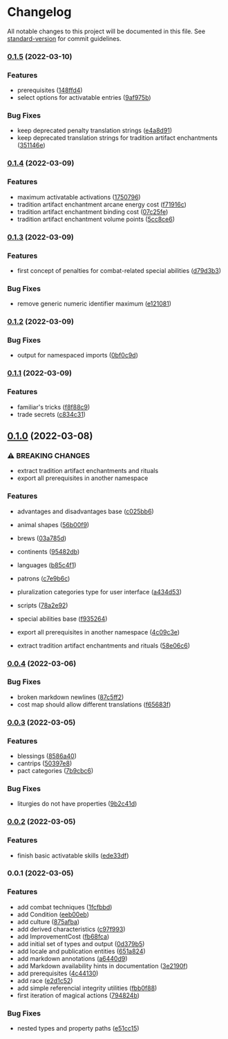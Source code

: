 # Changelog

All notable changes to this project will be documented in this file. See [standard-version](https://github.com/conventional-changelog/standard-version) for commit guidelines.

### [0.1.5](https://github.com/elyukai/optolith-database-schema/compare/v0.1.4...v0.1.5) (2022-03-10)


### Features

* prerequisites ([148ffd4](https://github.com/elyukai/optolith-database-schema/commit/148ffd47a70b9fb3a1bad540de8b89319a4f8c7d))
* select options for activatable entries ([9af975b](https://github.com/elyukai/optolith-database-schema/commit/9af975bcd1425f2a252ea41930233c3531376615))


### Bug Fixes

* keep deprecated penalty translation strings ([e4a8d91](https://github.com/elyukai/optolith-database-schema/commit/e4a8d910dd561255d21801616b2c44fcdd28a30f))
* keep deprecated translation strings for tradition artifact enchantments ([351146e](https://github.com/elyukai/optolith-database-schema/commit/351146ef87691d645a74d8f538d060095b8f7ac5))

### [0.1.4](https://github.com/elyukai/optolith-database-schema/compare/v0.1.3...v0.1.4) (2022-03-09)


### Features

* maximum activatable activations ([1750796](https://github.com/elyukai/optolith-database-schema/commit/175079672da1a692a2a2c49df86d818257af771a))
* tradition artifact enchantment arcane energy cost ([f71916c](https://github.com/elyukai/optolith-database-schema/commit/f71916cfa9fe5f32ad75cd7d9341c9fdef4cfba6))
* tradition artifact enchantment binding cost ([07c25fe](https://github.com/elyukai/optolith-database-schema/commit/07c25fe1b6330bba1698794d47abc6cb0dfae402))
* tradition artifact enchantment volume points ([5cc8ce6](https://github.com/elyukai/optolith-database-schema/commit/5cc8ce63c4eb6928faca5c6ed58cd7da9abb27cd))

### [0.1.3](https://github.com/elyukai/optolith-database-schema/compare/v0.1.2...v0.1.3) (2022-03-09)


### Features

* first concept of penalties for combat-related special abilities ([d79d3b3](https://github.com/elyukai/optolith-database-schema/commit/d79d3b3752252342795400c905e2944d1234bd37))


### Bug Fixes

* remove generic numeric identifier maximum ([e121081](https://github.com/elyukai/optolith-database-schema/commit/e1210810f9cdbf8a720d0e12d5ec6ac21010a8dd))

### [0.1.2](https://github.com/elyukai/optolith-database-schema/compare/v0.1.1...v0.1.2) (2022-03-09)


### Bug Fixes

* output for namespaced imports ([0bf0c9d](https://github.com/elyukai/optolith-database-schema/commit/0bf0c9d8713e0449342b2b01309eb38b3b1013a7))

### [0.1.1](https://github.com/elyukai/optolith-database-schema/compare/v0.1.0...v0.1.1) (2022-03-09)


### Features

* familiar's tricks ([f8f88c9](https://github.com/elyukai/optolith-database-schema/commit/f8f88c9ab3c3339c4e26830623052d09924c4102))
* trade secrets ([c834c31](https://github.com/elyukai/optolith-database-schema/commit/c834c31de87ce830d34c4cf9c0f60dcfb5a4d3ca))

## [0.1.0](https://github.com/elyukai/optolith-database-schema/compare/v0.0.4...v0.1.0) (2022-03-08)


### ⚠ BREAKING CHANGES

* extract tradition artifact enchantments and rituals
* export all prerequisites in another namespace

### Features

* advantages and disadvantages base ([c025bb6](https://github.com/elyukai/optolith-database-schema/commit/c025bb6b8ee6dc3007c0af3b691852a864ebdea6))
* animal shapes ([56b00f9](https://github.com/elyukai/optolith-database-schema/commit/56b00f90aff28f7cc8e8182f3f049d4593430113))
* brews ([03a785d](https://github.com/elyukai/optolith-database-schema/commit/03a785d3cfa8fab2da0a8fe1ddb402b2b5a3ab7d))
* continents ([95482db](https://github.com/elyukai/optolith-database-schema/commit/95482db5671440e24156c651ab094b4a10790223))
* languages ([b85c4f1](https://github.com/elyukai/optolith-database-schema/commit/b85c4f1bcaf5199cd1501051c17b05a8b5178345))
* patrons ([c7e9b6c](https://github.com/elyukai/optolith-database-schema/commit/c7e9b6cabdfdfca7d51eb6891bfb8b8b2973bbff))
* pluralization categories type for user interface ([a434d53](https://github.com/elyukai/optolith-database-schema/commit/a434d53a47e0e50b129855aee8e0a5bc4b634d79))
* scripts ([78a2e92](https://github.com/elyukai/optolith-database-schema/commit/78a2e92d72c0e2616948e9e2ccc1b51752be3b87))
* special abilities base ([f935264](https://github.com/elyukai/optolith-database-schema/commit/f935264328d19b29b0e30a0b1907501c30a2d4c5))


* export all prerequisites in another namespace ([4c09c3e](https://github.com/elyukai/optolith-database-schema/commit/4c09c3e3371beff4587327e40564866b397e311b))
* extract tradition artifact enchantments and rituals ([58e06c6](https://github.com/elyukai/optolith-database-schema/commit/58e06c6925bb56ea854ad211efcf89f981e715b7))

### [0.0.4](https://github.com/elyukai/optolith-database-schema/compare/v0.0.3...v0.0.4) (2022-03-06)


### Bug Fixes

* broken markdown newlines ([87c5ff2](https://github.com/elyukai/optolith-database-schema/commit/87c5ff243c6df1a9dd966167c85dd41b45c36369))
* cost map should allow different translations ([f65683f](https://github.com/elyukai/optolith-database-schema/commit/f65683fc45f2c9f16d1571ec9fcbc449eee042b1))

### [0.0.3](https://github.com/elyukai/optolith-database-schema/compare/v0.0.2...v0.0.3) (2022-03-05)


### Features

* blessings ([8586a40](https://github.com/elyukai/optolith-database-schema/commit/8586a4026615ff6ebdc6cfb1e988d71828e5cd23))
* cantrips ([50397e8](https://github.com/elyukai/optolith-database-schema/commit/50397e83c9322dd36ef0cd28d2924128a6133a27))
* pact categories ([7b9cbc6](https://github.com/elyukai/optolith-database-schema/commit/7b9cbc66a5f13b40536d03a90f726fd9aff8c15a))


### Bug Fixes

* liturgies do not have properties ([9b2c41d](https://github.com/elyukai/optolith-database-schema/commit/9b2c41dd9996abeac627b652cdb6ce0226760f2a))

### [0.0.2](https://github.com/elyukai/optolith-database-schema/compare/v0.0.1...v0.0.2) (2022-03-05)


### Features

* finish basic activatable skills ([ede33df](https://github.com/elyukai/optolith-database-schema/commit/ede33df9e897cb58f19f58c4e8d5619c2f9be0e0))

### 0.0.1 (2022-03-05)


### Features

* add combat techniques ([1fcfbbd](https://github.com/elyukai/optolith-database-schema/commit/1fcfbbd1ae7504c2f8d8d12e58aa77883c987bd3))
* add Condition ([eeb00eb](https://github.com/elyukai/optolith-database-schema/commit/eeb00eb5b349c3833bee9391996d3dfabd07cd95))
* add culture ([875afba](https://github.com/elyukai/optolith-database-schema/commit/875afba4b05a5ffbc0a2763ed69c53d6e6f2ac83))
* add derived characteristics ([c97f993](https://github.com/elyukai/optolith-database-schema/commit/c97f9932b4a329dd8620d7b61ff995e61e26f7ea))
* add ImprovementCost ([fb68fca](https://github.com/elyukai/optolith-database-schema/commit/fb68fcab306e07905bfc3d26e35f2740c5aaf9b3))
* add initial set of types and output ([0d379b5](https://github.com/elyukai/optolith-database-schema/commit/0d379b5123534f4439a0d5fdbc7358d074e64972))
* add locale and publication entities ([651a824](https://github.com/elyukai/optolith-database-schema/commit/651a824dc28b1bb90bb5c7d6227cba6dde57a27f))
* add markdown annotations ([a6440d9](https://github.com/elyukai/optolith-database-schema/commit/a6440d97b9ad83f2c7bce7f94014ab2a1efb442c))
* add Markdown availability hints in documentation ([3e2190f](https://github.com/elyukai/optolith-database-schema/commit/3e2190f5bc96fd0bf632fbcac19619ea67fd2c13))
* add prerequisites ([4c44130](https://github.com/elyukai/optolith-database-schema/commit/4c44130326cb8d2b90edf349bbb631a70c53eef1))
* add race ([e2d1c52](https://github.com/elyukai/optolith-database-schema/commit/e2d1c52a0aed49b3770b5e973a90dd21362fcdea))
* add simple referencial integrity utilities ([fbb0f88](https://github.com/elyukai/optolith-database-schema/commit/fbb0f887f3a1a02f1ee3d8b44fefc4e45bc90931))
* first iteration of magical actions ([794824b](https://github.com/elyukai/optolith-database-schema/commit/794824b643ec4ddd2ff279aca15c4f1edb61e3db))


### Bug Fixes

* nested types and property paths ([e51cc15](https://github.com/elyukai/optolith-database-schema/commit/e51cc154caf4b4e7bedb66a7baff533bdc313d14))
